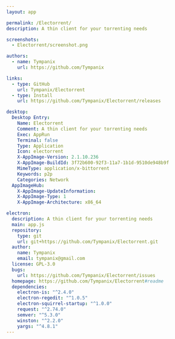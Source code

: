 ```yaml
---
layout: app

permalink: /Electorrent/
description: A thin client for your torrenting needs

screenshots:
  - Electorrent/screenshot.png

authors:
  - name: Tympanix
    url: https://github.com/Tympanix

links:
  - type: GitHub
    url: Tympanix/Electorrent
  - type: Install
    url: https://github.com/Tympanix/Electorrent/releases

desktop:
  Desktop Entry:
    Name: Electorrent
    Comment: A thin client for your torrenting needs
    Exec: AppRun
    Terminal: false
    Type: Application
    Icon: electorrent
    X-AppImage-Version: 2.1.10.236
    X-AppImage-BuildId: 3f72b600-92f3-11a7-1b1d-9510de948b9f
    MimeType: application/x-bittorrent
    Keywords: p2p
    Categories: Network
  AppImageHub:
    X-AppImage-UpdateInformation: 
    X-AppImage-Type: 1
    X-AppImage-Architecture: x86_64

electron:
  description: A thin client for your torrenting needs
  main: app.js
  repository:
    type: git
    url: git+https://github.com/Tympanix/Electorrent.git
  author:
    name: Tympanix
    email: tympanix@gmail.com
  license: GPL-3.0
  bugs:
    url: https://github.com/Tympanix/Electorrent/issues
  homepage: https://github.com/Tympanix/Electorrent#readme
  dependencies:
    electron-is: "^2.4.0"
    electron-regedit: "^1.0.5"
    electron-squirrel-startup: "^1.0.0"
    request: "^2.74.0"
    semver: "^5.3.0"
    winston: "^2.2.0"
    yargs: "^4.8.1"
---
```

